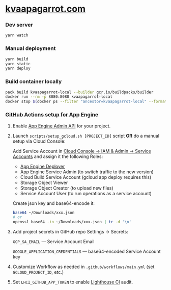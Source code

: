 # [kvaapagarrot.com](https://kvaapagarrot.com)

### Dev server

```bash
yarn watch
```

### Manual deployment

```bash
yarn build
yarn static
yarn deploy
```

### Build container locally

```bash
pack build kvaapagarrot-local --builder gcr.io/buildpacks/builder
docker run --rm -p 8080:8080 kvaapagarrot-local
docker stop $(docker ps --filter "ancestor=kvaapagarrot-local" --format "{{.Names}}" --quiet)
```


### [GitHub Actions setup for App Engine](https://github.com/GoogleCloudPlatform/github-actions/tree/master/setup-gcloud)

1. Enable [App Engine Admin API](https://console.developers.google.com/apis/api/appengine.googleapis.com/overview) for your project.

2. Launch `scripts/setup_gcloud.sh [PROJECT_ID]` script **OR** do a manual setup via Cloud Console:

    Add Service Account in [Cloud Console → IAM & Admin → Service Accounts](https://console.cloud.google.com/iam-admin/serviceaccounts) and assign it the following Roles:

    - [App Engine Deployer](https://cloud.google.com/appengine/docs/standard/python/roles#separation_of_deployment_and_traffic_routing_duties)
    - App Engine Service Admin (to switch traffic to the new version)
    - Cloud Build Service Account (gcloud app deploy requires this)
    - Storage Object Viewer
    - Storage Object Creator (to upload new files)
    - Service Account User (to run operations as a service account)

    Create json key and base64-encode it:

    ```bash
    base64 ~/Downloads/xxx.json
    # or
    openssl base64 -in ~/Downloads/xxx.json | tr -d '\n'
    ```

3. Add project secrets in GitHub repo Settings → Secrets:

    `GCP_SA_EMAIL` — Service Account Email

    `GOOGLE_APPLICATION_CREDENTIALS` — base64-encoded Service Account key

4. Customize Workflow as needed in `.github/workflows/main.yml` (set `GCLOUD_PROJECT_ID`, etc.)

5. Set `LHCI_GITHUB_APP_TOKEN` to enable [Lighthouse CI](https://github.com/apps/lighthouse-ci) audit.
